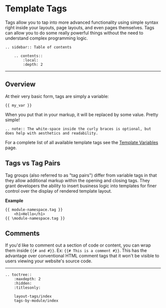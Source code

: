 # Template Tags 

Tags allow you to tap into more advanced functionality using simple syntax right inside your layouts, page layouts, and even pages themselves. Tags can allow you to do some really powerful things without the need to understand complex programming logic.

```eval_rst
.. sidebar:: Table of contents

    .. contents::
        :local:
        :depth: 2
```

<hr />

## Overview

At their very basic form, tags are simply a variable:

```
{{ my_var }}
```

When you put that in your markup, it will be replaced by some value. Pretty simple!

```eval_rst
.. note:: The white-space inside the curly braces is optional, but does help with aesthetics and readability.
```

For a complete list of all available template tags see the [Template Variables](../template-variables) page.

## Tags vs Tag Pairs

Tag groups (also referred to as "tag pairs") differ from variable tags in that they allow additional markup within the opening and closing tags. They grant developers the ability to insert business logic into templates for finer control over the display of rendered template layout. 

**Example**

```
{{ module-namespace.tag }}
    <h1>Hello</h1>
{{ \module-namespace.tag }}
```

## Comments

If you'd like to comment out a section of code or content, you can wrap them inside `{{# and #}}`. Ex: `{{# This is a comment #}}`. This has the advantage over conventional HTML comment tags that it won't be visible to users viewing your website's source code.

<hr />

```eval_rst
.. toctree::
    :maxdepth: 2
    :hidden:
    :titlesonly:

    layout-tags/index
    tags-by-module/index
```